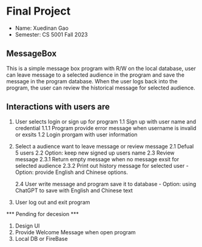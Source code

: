 # Final Project


* Name: Xuedinan Gao
* Semester: CS 5001 Fall 2023 


## MessageBox

This is a simple message box program with R/W on the local database, user can leave message to a selected audience in the program and save the message in the program database.
When the user logs back into the program, the user can review the historical message for selected audience.

## Interactions with users are

1. User selects login or sign up for program
    1.1 Sign up with user name and credential
        1.1.1 Program provide error message when username is invalid or exsits
    1.2 Login prorgam with user information

2. Select a audience want to leave message or review message
    2.1 Defual 5 users
    2.2 Option: keep new signed up users name
    2.3 Review message
        2.3.1 Return empty message when no message exsit for selected audience
        2.3.2 Print out history message for selected user
            - Option: provide English and Chinese options.

    2.4 User write message and program save it to database
        - Option: using ChatGPT to save with English and Chinese text

3. User log out and exit program



*** Pending for decesion ***

1. Design UI
2. Provide Welcome Message when open program
3. Local DB or FireBase